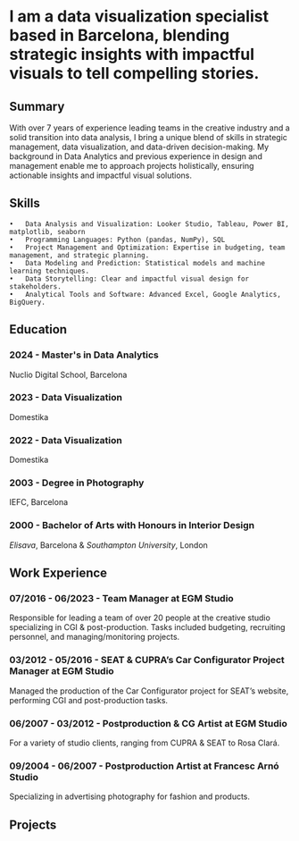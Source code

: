 # I am a data visualization specialist based in Barcelona, blending strategic insights with impactful visuals to tell compelling stories.
## Summary
With over 7 years of experience leading teams in the creative industry and a solid transition into data analysis, I bring a unique blend of skills in strategic management, data visualization, and data-driven decision-making. My background in Data Analytics and previous experience in design and management enable me to approach projects holistically, ensuring actionable insights and impactful visual solutions.

## Skills
	•	Data Analysis and Visualization: Looker Studio, Tableau, Power BI, matplotlib, seaborn
	•	Programming Languages: Python (pandas, NumPy), SQL
	•	Project Management and Optimization: Expertise in budgeting, team management, and strategic planning.
	•	Data Modeling and Prediction: Statistical models and machine learning techniques.
	•	Data Storytelling: Clear and impactful visual design for stakeholders.
	•	Analytical Tools and Software: Advanced Excel, Google Analytics, BigQuery.
 
## Education

### 2024 - Master's in Data Analytics  
Nuclio Digital School, Barcelona
### 2023 - Data Visualization
Domestika
### 2022 - Data Visualization
Domestika
### 2003 - Degree in Photography 
IEFC, Barcelona
### 2000 - Bachelor of Arts with Honours in Interior Design
*Elisava*, Barcelona & *Southampton University*, London 

## Work Experience

### 07/2016 - 06/2023 - Team Manager at EGM Studio
Responsible for leading a team of over 20 people at the creative studio specializing in CGI & post-production. Tasks included budgeting, recruiting personnel, and managing/monitoring projects.
### 03/2012 - 05/2016 - SEAT & CUPRA’s Car Configurator Project Manager at EGM Studio
Managed the production of the Car Configurator project for SEAT’s website, performing CGI and post-production tasks.
### 06/2007 - 03/2012 - Postproduction & CG Artist at EGM Studio
For a variety of studio clients, ranging from CUPRA & SEAT to Rosa Clará.
### 09/2004 - 06/2007 - Postproduction Artist at Francesc Arnó Studio
Specializing in advertising photography for fashion and products.

## Projects


